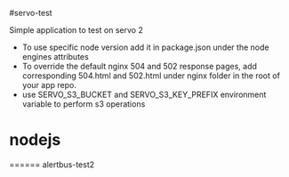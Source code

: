 #servo-test

Simple application to test on servo 2

- To use specific node version add it in package.json under the node engines attributes
- To override the default nginx 504 and 502 response pages, add corresponding 504.html and 502.html under nginx folder in the root of your app repo.
- use SERVO_S3_BUCKET and SERVO_S3_KEY_PREFIX environment variable to perform s3 operations

nodejs
======

======
alertbus-test2
